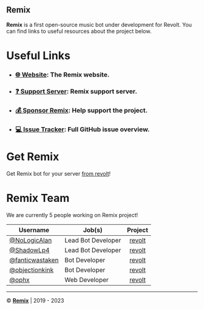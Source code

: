 ## Remix

**Remix** is a first open-source music bot under development for Revolt. You can find links to useful resources about the project below.

# Useful Links

- ### [🌐 Website](https://remix.fairuse.org): The Remix website.
- ### [❓ Support Server](https://app.revolt.chat/invite/Remix): Remix support server.
- ### [💰 Sponsor Remix](https://github.com/sponsors/remix-bot): Help support the project.
- ### [💻 Issue Tracker](https://github.com/orgs/remix-bot/projects/1/views/1): Full GitHub issue overview.

# Get Remix

Get Remix bot for your server [from revolt](https://app.revolt.chat/bot/01FVB28WQ9JHMWK8K7RD0F0VCW)!

# Remix Team

We are currently 5 people working on Remix project!

|Username|Job(s)|Project|
|---|---|:-:|
|[@NoLogicAlan](https://github.com/NoLogicAlan)|Lead Bot Developer|[revolt](https://github.com/remix-bot/revolt)|
|[@ShadowLp4](https://github.com/ShadowLp174)|Lead Bot Developer|[revolt](https://github.com/remix-bot/revolt)|
|[@fanticwastaken](https://github.com/fanticwastaken)|Bot Developer|[revolt](https://github.com/remix-bot/revolt)|
|[@objectionkink](https://github.com/objectionkink)|Bot Developer|[revolt](https://github.com/remix-bot/revolt)|
|[@ophx](https://github.com/ophx)|Web Developer|[revolt](https://github.com/remix-bot/revolt)|

---

&copy; [**Remix**](https://remix.fairuse.org) | 2019 - 2023
